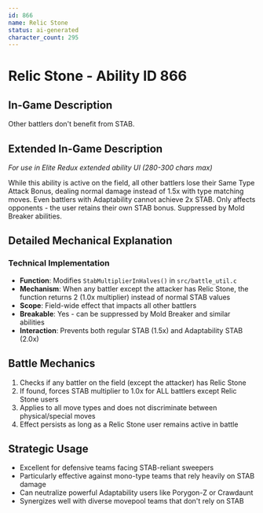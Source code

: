 ```yaml
---
id: 866
name: Relic Stone
status: ai-generated
character_count: 295
---
```


# Relic Stone - Ability ID 866

## In-Game Description
Other battlers don't benefit from STAB.

## Extended In-Game Description
*For use in Elite Redux extended ability UI (280-300 chars max)*

While this ability is active on the field, all other battlers lose their Same Type Attack Bonus, dealing normal damage instead of 1.5x with type matching moves. Even battlers with Adaptability cannot achieve 2x STAB. Only affects opponents - the user retains their own STAB bonus. Suppressed by Mold Breaker abilities.

## Detailed Mechanical Explanation

### Technical Implementation
- **Function**: Modifies `StabMultiplierInHalves()` in `src/battle_util.c`
- **Mechanism**: When any battler except the attacker has Relic Stone, the function returns 2 (1.0x multiplier) instead of normal STAB values
- **Scope**: Field-wide effect that impacts all other battlers
- **Breakable**: Yes - can be suppressed by Mold Breaker and similar abilities
- **Interaction**: Prevents both regular STAB (1.5x) and Adaptability STAB (2.0x)

## Battle Mechanics
1. Checks if any battler on the field (except the attacker) has Relic Stone
2. If found, forces STAB multiplier to 1.0x for ALL battlers except Relic Stone users
3. Applies to all move types and does not discriminate between physical/special moves
4. Effect persists as long as a Relic Stone user remains active in battle

## Strategic Usage
- Excellent for defensive teams facing STAB-reliant sweepers
- Particularly effective against mono-type teams that rely heavily on STAB damage
- Can neutralize powerful Adaptability users like Porygon-Z or Crawdaunt
- Synergizes well with diverse movepool teams that don't rely on STAB